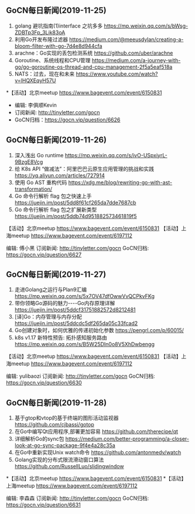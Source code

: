 ## GoCN每日新闻(2019-11-25)

1. golang 避坑指南(1)interface 之坑多多 https://mp.weixin.qq.com/s/bWsg-ZDBTp3Fp_3Lik83oA
2. 利用Go开发布隆过滤器 https://medium.com/@meeusdylan/creating-a-bloom-filter-with-go-7d4e8d944cfa
3. arachne：Go实现的丢包检测系统 https://github.com/uber/arachne
4. Goroutine、系统线程和CPU管理 https://medium.com/a-journey-with-go/go-goroutine-os-thread-and-cpu-management-2f5a5eaf518a
5. NATS：过去，现在和未来 https://www.youtube.com/watch?v=lHQXEqyH57U

*【活动】北京meetup https://www.bagevent.com/event/6150831

* 编辑: 李俱顺Kevin
* 订阅新闻: http://tinyletter.com/gocn
* GoCN归档：https://gocn.vip/question/6626

## GoCN每日新闻(2019-11-26)

1. 深入浅出 Go runtime https://mp.weixin.qq.com/s/ivO-USpxiyrL-9BzgE8Vcg
2. 给 K8s API “做减法”：阿里巴巴云原生应用管理的挑战和实践 https://yq.aliyun.com/articles/727914
3. 使用 Go AST 重构代码 https://xdg.me/blog/rewriting-go-with-ast-transformation/
4. Go 命令行解析 flag 包之快速上手 https://juejin.im/post/5dd8f61cf265da7dde7687cb
5. Go 命令行解析 flag 包之扩展新类型 https://juejin.im/post/5ddb74d951882573461819f5

【活动】北京meetup https://www.bagevent.com/event/6150831
【活动】上海meetup https://www.bagevent.com/event/6197112

编辑: 傅小黑
订阅新闻: http://tinyletter.com/gocn
GoCN归档: https://gocn.vip/question/6627


## GoCN每日新闻(2019-11-27)

1. 走进Golang之运行与Plan9汇编 https://mp.weixin.qq.com/s/5x7OV47dfOwwVvQCPkvFKg
2. 带你领略Go源码的魅力----Go内存原理详解 https://juejin.im/post/5ddcf31751882572d8212481
3. [译]Go：内存管理与内存分配 https://juejin.im/post/5ddcdc5df265da05c33fcad2
4. Go创建对象时，如何优雅的传递初始化参数 https://pengrl.com/p/60015/
5. k8s v1.17 新特性预告: 拓扑感知服务路由 https://mp.weixin.qq.com/s/B5W25DIn0o8V5XhDwbengg

【活动】北京meetup https://www.bagevent.com/event/6150831
【活动】上海meetup https://www.bagevent.com/event/6197112

编辑: yulibaozi
订阅新闻: http://tinyletter.com/gocn
GoCN归档: https://gocn.vip/question/6630

## GoCN每日新闻(2019-11-28)

1. 基于gtop和vtop的基于终端的图形活动监视器 https://github.com/cjbassi/gotop
2. 在Go中编写Qt应用程序,部署更加容易 https://github.com/therecipe/qt
3. 详细解析Go的sync包 https://medium.com/better-programming/a-closer-look-at-go-sync-package-9f4e4a28c35a
4. 在Go中重新实现Unix watch命令 https://github.com/antonmedv/watch
5. Golang实现的分布式限流滑动窗口算法 https://github.com/RussellLuo/slidingwindow

*【活动】北京meetup https://www.bagevent.com/event/6150831
*【活动】上海meetup https://www.bagevent.com/event/6197112

编辑: 李森森
订阅新闻: http://tinyletter.com/gocn
GoCN归档: https://gocn.vip/question/6631
